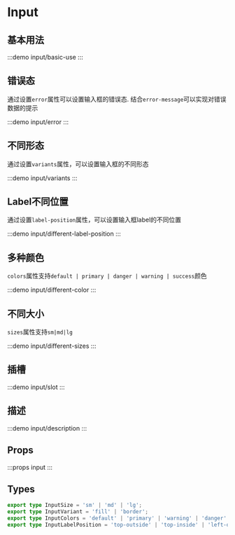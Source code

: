 # Input


## 基本用法

:::demo input/basic-use
:::

## 错误态

通过设置`error`属性可以设置输入框的错误态. 结合`error-message`可以实现对错误数据的提示

:::demo input/error
:::

## 不同形态

通过设置`variants`属性，可以设置输入框的不同形态

:::demo input/variants
:::

## Label不同位置

通过设置`label-position`属性，可以设置输入框label的不同位置

:::demo input/different-label-position
:::

## 多种颜色

`colors`属性支持`default | primary | danger | warning | success`颜色

:::demo input/different-color
:::

## 不同大小

`sizes`属性支持`sm|md|lg`

:::demo input/different-sizes
:::

## 插槽

:::demo input/slot
:::

## 描述

:::demo input/description
:::

## Props

:::props input
:::

## Types

```typescript
export type InputSize = 'sm' | 'md' | 'lg';
export type InputVariant = 'fill' | 'border';
export type InputColors = 'default' | 'primary' | 'warning' | 'danger' | 'success';
export type InputLabelPosition = 'top-outside' | 'top-inside' | 'left-outside';
```